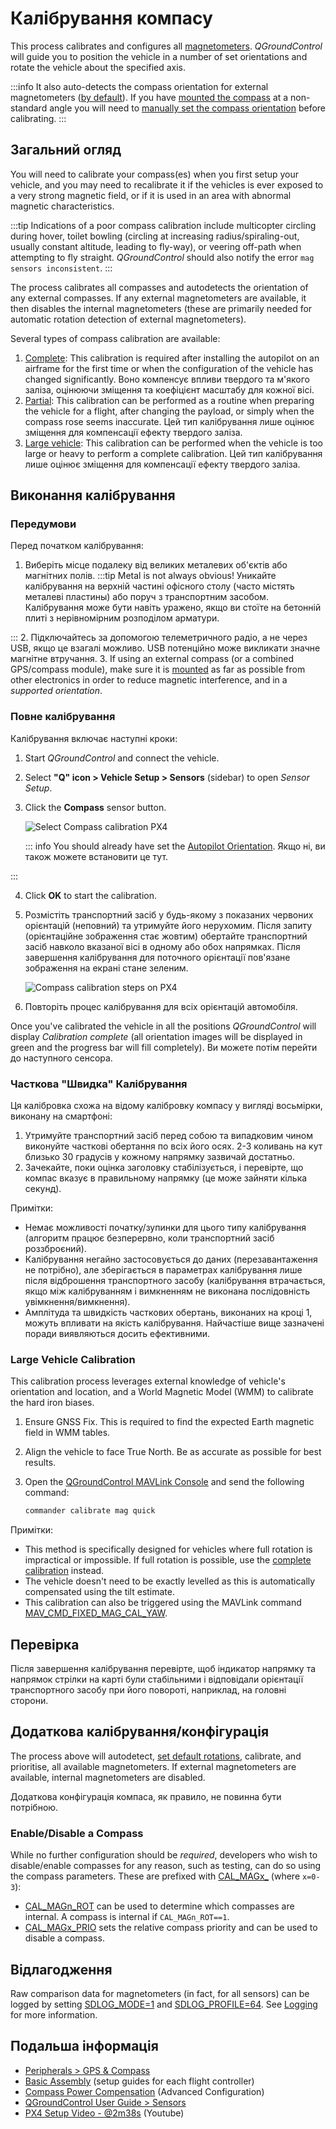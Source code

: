 # Калібрування компасу

This process calibrates and configures all [magnetometers](../gps_compass/index.md).
_QGroundControl_ will guide you to position the vehicle in a number of set orientations and rotate the vehicle about the specified axis.

:::info
It also auto-detects the compass orientation for external magnetometers ([by default](../advanced_config/parameter_reference.md#SENS_MAG_AUTOROT)).
If you have [mounted the compass](../assembly/mount_gps_compass.md#compass-orientation) at a non-standard angle you will need to [manually set the compass orientation](../config/flight_controller_orientation.md#setting-the-compass-orientation) before calibrating.
:::

## Загальний огляд

You will need to calibrate your compass(es) when you first setup your vehicle, and you may need to recalibrate it if the vehicles is ever exposed to a very strong magnetic field, or if it is used in an area with abnormal magnetic characteristics.

:::tip
Indications of a poor compass calibration include multicopter circling during hover, toilet bowling (circling at increasing radius/spiraling-out, usually constant altitude, leading to fly-way), or veering off-path when attempting to fly straight.
_QGroundControl_ should also notify the error `mag sensors inconsistent`.
:::

The process calibrates all compasses and autodetects the orientation of any external compasses.
If any external magnetometers are available, it then disables the internal magnetometers (these are primarily needed for automatic rotation detection of external magnetometers).

Several types of compass calibration are available:

1. [Complete](#complete-calibration): This calibration is required after installing the autopilot on an airframe for the first time or when the configuration of the vehicle has changed significantly.
   Воно компенсує впливи твердого та м'якого заліза, оцінюючи зміщення та коефіцієнт масштабу для кожної вісі.
2. [Partial](#partial-quick-calibration): This calibration can be performed as a routine when preparing the vehicle for a flight, after changing the payload, or simply when the compass rose seems inaccurate.
   Цей тип калібрування лише оцінює зміщення для компенсації ефекту твердого заліза.
3. [Large vehicle](#large-vehicle-calibration): This calibration can be performed when the vehicle is too large or heavy to perform a complete calibration. Цей тип калібрування лише оцінює зміщення для компенсації ефекту твердого заліза.

## Виконання калібрування

### Передумови

Перед початком калібрування:

1. Виберіть місце подалеку від великих металевих об'єктів або магнітних полів.
   :::tip
   Metal is not always obvious! Уникайте калібрування на верхній частині офісного столу (часто містять металеві пластины) або поруч з транспортним засобом.
   Калібрування може бути навіть уражено, якщо ви стоїте на бетонній плиті з нерівномірним розподілом арматури.

:::
2. Підключайтесь за допомогою телеметричного радіо, а не через USB, якщо це взагалі можливо.
   USB потенційно може викликати значне магнітне втручання.
3. If using an external compass (or a combined GPS/compass module), make sure it is [mounted](../assembly/mount_gps_compass.md) as far as possible from other electronics in order to reduce magnetic interference, and in a _supported orientation_.

### Повне калібрування

Калібрування включає наступні кроки:

1. Start _QGroundControl_ and connect the vehicle.

2. Select **"Q" icon > Vehicle Setup > Sensors** (sidebar) to open _Sensor Setup_.

3. Click the **Compass** sensor button.

   ![Select Compass calibration PX4](../../assets/qgc/setup/sensor/sensor_compass_select_px4.png)

   ::: info
   You should already have set the [Autopilot Orientation](../config/flight_controller_orientation.md). Якщо ні, ви також можете встановити це тут.

:::

4. Click **OK** to start the calibration.

5. Розмістіть транспортний засіб у будь-якому з показаних червоних орієнтацій (неповний) та утримуйте його нерухомим. Після запиту (орієнтаційне зображення стає жовтим) обертайте транспортний засіб навколо вказаної вісі в одному або обох напрямках. Після завершення калібрування для поточного орієнтації пов'язане зображення на екрані стане зеленим.

   ![Compass calibration steps on PX4](../../assets/qgc/setup/sensor/sensor_compass_calibrate_px4.png)

6. Повторіть процес калібрування для всіх орієнтацій автомобіля.

Once you've calibrated the vehicle in all the positions _QGroundControl_ will display _Calibration complete_ (all orientation images will be displayed in green and the progress bar will fill completely). Ви можете потім перейти до наступного сенсора.

### Часткова "Швидка" Калібрування

Ця калібровка схожа на відому калібровку компасу у вигляді восьмірки, виконану на смартфоні:

1. Утримуйте транспортний засіб перед собою та випадковим чином виконуйте часткові обертання по всіх його осях.
   2-3 коливань на кут близько 30 градусів у кожному напрямку зазвичай достатньо.
2. Зачекайте, поки оцінка заголовку стабілізується, і перевірте, що компас вказує в правильному напрямку (це може зайняти кілька секунд).

Примітки:

- Немає можливості початку/зупинки для цього типу калібрування (алгоритм працює безперервно, коли транспортний засіб роззброєний).
- Калібрування негайно застосовується до даних (перезавантаження не потрібно), але зберігається в параметрах калібрування лише після відброшення транспортного засобу (калібрування втрачається, якщо між калібруванням і вимкненням не виконана послідовність увімкнення/вимкнення).
- Амплітуда та швидкість часткових обертань, виконаних на кроці 1, можуть впливати на якість калібрування.
  Найчастіше вище зазначені поради виявляються досить ефективними.

### Large Vehicle Calibration

<Badge type="tip" text="PX4 v1.15" />

This calibration process leverages external knowledge of vehicle's orientation and location, and a World Magnetic Model (WMM) to calibrate the hard iron biases.

1. Ensure GNSS Fix. This is required to find the expected Earth magnetic field in WMM tables.
2. Align the vehicle to face True North.
   Be as accurate as possible for best results.
3. Open the [QGroundControl MAVLink Console](https://docs.qgroundcontrol.com/master/en/qgc-user-guide/analyze_view/mavlink_console.html) and send the following command:

   ```sh
   commander calibrate mag quick
   ```

Примітки:

- This method is specifically designed for vehicles where full rotation is impractical or impossible.
  If full rotation is possible, use the [complete calibration](#complete-calibration) instead.
- The vehicle doesn't need to be exactly levelled as this is automatically compensated using the tilt estimate.
- This calibration can also be triggered using the MAVLink command [MAV_CMD_FIXED_MAG_CAL_YAW](https://mavlink.io/en/messages/common.html#MAV_CMD_FIXED_MAG_CAL_YAW).

## Перевірка

Після завершення калібрування перевірте, щоб індикатор напрямку та напрямок стрілки на карті були стабільними і відповідали орієнтації транспортного засобу при його повороті, наприклад, на головні сторони.

## Додаткова калібрування/конфігурація

The process above will autodetect, [set default rotations](../advanced_config/parameter_reference.md#SENS_MAG_AUTOROT), calibrate, and prioritise, all available magnetometers.
If external magnetometers are available, internal magnetometers are disabled.

Додаткова конфігурація компаса, як правило, не повинна бути потрібною.

### Enable/Disable a Compass

While no further configuration should be _required_, developers who wish to disable/enable compasses for any reason, such as testing, can do so using the compass parameters.
These are prefixed with [CAL_MAGx_](../advanced_config/parameter_reference.md#CAL_MAG0_ID) (where `x=0-3`):

- [CAL_MAGn_ROT](../advanced_config/parameter_reference.md#CAL_MAG0_ROT) can be used to determine which compasses are internal.
  A compass is internal if `CAL_MAGn_ROT==1`.
- [CAL_MAGx_PRIO](../advanced_config/parameter_reference.md#CAL_MAG0_PRIO) sets the relative compass priority and can be used to disable a compass.

## Відлагодження

Raw comparison data for magnetometers (in fact, for all sensors) can be logged by setting [SDLOG_MODE=1](../advanced_config/parameter_reference.md#SDLOG_MODE) and [SDLOG_PROFILE=64](../advanced_config/parameter_reference.md#SDLOG_PROFILE).
See [Logging](../dev_log/logging.md) for more information.

## Подальша інформація

- [Peripherals > GPS & Compass](../gps_compass/index.md)
- [Basic Assembly](../assembly/index.md) (setup guides for each flight controller)
- [Compass Power Compensation](../advanced_config/compass_power_compensation.md) (Advanced Configuration)
- [QGroundControl User Guide > Sensors](https://docs.qgroundcontrol.com/master/en/qgc-user-guide/setup_view/sensors_px4.html#compass)
- [PX4 Setup Video - @2m38s](https://youtu.be/91VGmdSlbo4?t=2m38s) (Youtube)
